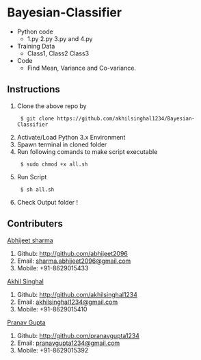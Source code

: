 # Bayesian-Classifier
- Python code 
  - 1.py 2.py 3.py and 4.py 
- Training Data
  - Class1, Class2 Class3 
- Code
  - Find Mean, Variance and Co-variance.

## Instructions
1. Clone the above repo by 
	```
	 $ git clone https://github.com/akhilsinghal1234/Bayesian-Classifier 
	```
2. Activate/Load Python 3.x Environment
3. Spawn terminal in cloned folder
4. Run following comands to make script executable
 	```
 	 $ sudo chmod +x all.sh 
 	```
5. Run Script
 	```
 	 $ sh all.sh
 	``` 
6. Check Output folder !

## Contributers

[Abhijeet sharma](http://students.iitmandi.ac.in/~abhijeet_sharma)
1. Github: http://github.com/abhijeet2096
2. Email: sharma.abhijeet2096@gmail.com
3. Mobile: +91-8629015433

[Akhil Singhal](http://students.iitmandi.ac.in/~akhil_singhal)
1. Github: http://github.com/akhilsinghal1234
2. Email: akhilsinghal1234@gmail.com
3. Mobile: +91-8629015410

[Pranav Gupta](http://pranavgupta1234.github.io)
1. Github: http://github.com/pranavgupta1234
2. Email: pranavgupta1234@gmail.com
3. Mobile: +91-8629015392
